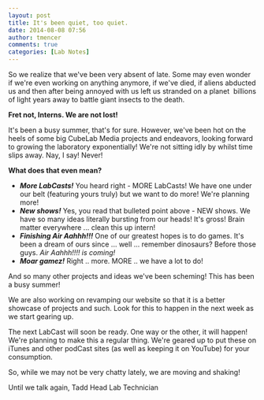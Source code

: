 ```yaml
---
layout: post
title: It's been quiet, too quiet.
date: 2014-08-08 07:56
author: tmencer
comments: true
categories: [Lab Notes]
---
```

So we realize that we've been very absent of late. Some may even wonder if we're even working on anything anymore, if we've died, if aliens abducted us and then after being annoyed with us left us stranded on a planet  billions of light years away to battle giant insects to the death.

<strong>Fret not, Interns. We are not lost!</strong>

It's been a busy summer, that's for sure. However, we've been hot on the heels of some big CubeLab Media projects and endeavors, looking forward to growing the laboratory exponentially! We're not sitting idly by whilst time slips away. Nay, I say! Never!

<strong>What does that even mean?</strong>
<ul>
	<li><em><strong>More LabCasts!</strong></em>
You heard right - MORE LabCasts! We have one under our belt (featuring yours truly) but we want to do more! We're planning more!</li>
	<li><em><strong>New shows!</strong></em>
Yes, you read that bulleted point above - NEW shows. We have so many ideas literally bursting from our heads! It's gross! Brain matter everywhere ... clean this up intern!</li>
	<li><em><strong>Finishing Air Aahhh!!!</strong></em>
One of our greatest hopes is to do games. It's been a dream of ours since ... well ... remember dinosaurs? Before those guys. <em>Air Aahhh!!!! is coming!</em></li>
	<li><em><strong>Moar gamez!</strong></em>
Right .. more. MORE .. we have a lot to do!</li>
</ul>
And so many other projects and ideas we've been scheming! This has been a busy summer!

We are also working on revamping our website so that it is a better showcase of projects and such. Look for this to happen in the next week as we start gearing up.

The next LabCast will soon be ready. One way or the other, it will happen! We're planning to make this a regular thing. We're geared up to put these on iTunes and other podCast sites (as well as keeping it on YouTube) for your consumption.

So, while we may not be very chatty lately, we are moving and shaking!

Until we talk again,
Tadd
Head Lab Technician
